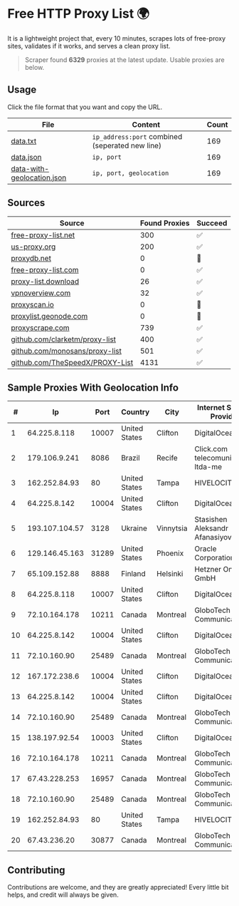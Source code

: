 
# Free HTTP Proxy List 🌍

It is a lightweight project that, every 10 minutes, scrapes lots of free-proxy sites, validates if it works, and serves a clean proxy list.


> Scraper found **6329** proxies at the latest update. Usable proxies are below.

## Usage

Click the file format that you want and copy the URL.


|File|Content|Count|
|----|-------|-----|
|[data.txt](https://raw.githubusercontent.com/themiralay/Proxy-List-World/master/data.txt)|`ip_address:port` combined (seperated new line)|169|
|[data.json](https://raw.githubusercontent.com/themiralay/Proxy-List-World/master/data.json)|`ip, port`|169|
|[data-with-geolocation.json](https://raw.githubusercontent.com/themiralay/Proxy-List-World/master/data-with-geolocation.json)|`ip, port, geolocation`|169|

## Sources

|Source|Found Proxies|Succeed|
|------|-------------|-------|
|[free-proxy-list.net](https://free-proxy-list.net)|300|✅|
|[us-proxy.org](https://www.us-proxy.org)|200|✅|
|[proxydb.net](http://proxydb.net)|0|🚫|
|[free-proxy-list.com](https://free-proxy-list.com/?page=&port=&type%5B%5D=http&type%5B%5D=https&up_time=0&search=Search)|0|✅|
|[proxy-list.download](https://www.proxy-list.download/HTTP)|26|✅|
|[vpnoverview.com](https://vpnoverview.com/privacy/anonymous-browsing/free-proxy-servers)|32|✅|
|[proxyscan.io](https://www.proxyscan.io)|0|🚫|
|[proxylist.geonode.com](https://proxylist.geonode.com/api/proxy-list?limit=300&page=1&sort_by=lastChecked&sort_type=desc&protocols=http,https)|0|🚫|
|[proxyscrape.com](https://api.proxyscrape.com/v2/?request=displayproxies&protocol=http&timeout=10000&country=all&ssl=all&anonymity=all)|739|✅|
|[github.com/clarketm/proxy-list](https://raw.githubusercontent.com/clarketm/proxy-list/master/proxy-list-raw.txt)|400|✅|
|[github.com/monosans/proxy-list](https://raw.githubusercontent.com/monosans/proxy-list/main/proxies/http.txt)|501|✅|
|[github.com/TheSpeedX/PROXY-List](https://raw.githubusercontent.com/TheSpeedX/PROXY-List/master/http.txt)|4131|✅|


## Sample Proxies With Geolocation Info

|#|Ip|Port|Country|City|Internet Service Provider|
|-|--|----|-------|----|-------------------------|
|1|64.225.8.118|10007|United States|Clifton|DigitalOcean, LLC|
|2|179.106.9.241|8086|Brazil|Recife|Click.com telecomunicações ltda-me|
|3|162.252.84.93|80|United States|Tampa|HIVELOCITY, Inc.|
|4|64.225.8.142|10004|United States|Clifton|DigitalOcean, LLC|
|5|193.107.104.57|3128|Ukraine|Vinnytsia|Stasishen Aleksandr Afanasiyovich|
|6|129.146.45.163|31289|United States|Phoenix|Oracle Corporation|
|7|65.109.152.88|8888|Finland|Helsinki|Hetzner Online GmbH|
|8|64.225.8.118|10007|United States|Clifton|DigitalOcean, LLC|
|9|72.10.164.178|10211|Canada|Montreal|GloboTech Communications|
|10|64.225.8.142|10004|United States|Clifton|DigitalOcean, LLC|
|11|72.10.160.90|25489|Canada|Montreal|GloboTech Communications|
|12|167.172.238.6|10004|United States|Clifton|DigitalOcean, LLC|
|13|64.225.8.142|10004|United States|Clifton|DigitalOcean, LLC|
|14|72.10.160.90|25489|Canada|Montreal|GloboTech Communications|
|15|138.197.92.54|10003|United States|Clifton|DigitalOcean, LLC|
|16|72.10.164.178|10211|Canada|Montreal|GloboTech Communications|
|17|67.43.228.253|16957|Canada|Montreal|GloboTech Communications|
|18|72.10.160.90|25489|Canada|Montreal|GloboTech Communications|
|19|162.252.84.93|80|United States|Tampa|HIVELOCITY, Inc.|
|20|67.43.236.20|30877|Canada|Montreal|GloboTech Communications|



## Contributing

Contributions are welcome, and they are greatly appreciated! Every
little bit helps, and credit will always be given.

